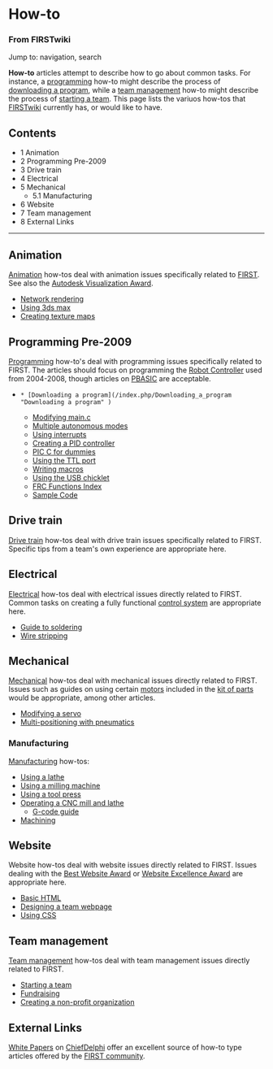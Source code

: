 

# How-to

### From FIRSTwiki

Jump to: navigation, search

**How-to** articles attempt to describe how to go about common tasks. For instance, a [programming](/index.php/Programming "Programming" ) how-to might describe the process of [downloading a program](/index.php/Downloading_a_program "Downloading a program" ), while a [team management](/index.php/Team_management "Team management" ) how-to might describe the process of [starting a team](/index.php/Starting_a_team "Starting a team" ). This page lists the variuos how-tos that [FIRSTwiki](/index.php/FIRSTwiki "FIRSTwiki" ) currently has, or would like to have. 

## Contents

  * 1 Animation
  * 2 Programming Pre-2009
  * 3 Drive train
  * 4 Electrical
  * 5 Mechanical
    * 5.1 Manufacturing
  * 6 Website
  * 7 Team management
  * 8 External Links  
---  
  

## Animation

[Animation](/index.php/Animation "Animation" ) how-tos deal with animation
issues specifically related to [FIRST](/index.php/FIRST "FIRST" ). See also
the [Autodesk Visualization Award](/index.php/Autodesk_Visualization_Award
"Autodesk Visualization Award" ).

  * [Network rendering](/index.php/Network_rendering "Network rendering" )
  * [Using 3ds max](/index.php?title=Using_3ds_max&action=edit "Using 3ds max" )
  * [Creating texture maps](/index.php/Creating_texture_maps "Creating texture maps" )


## Programming Pre-2009

[Programming](/index.php/Programming "Programming" ) how-to's deal with
programming issues specifically related to FIRST. The articles should focus on
programming the [Robot
Controller](/index.php?title=Robot_Controller_%282007%29&action=edit "Robot
Controller \(2007\)" ) used from 2004-2008, though articles on
[PBASIC](/index.php/PBASIC "PBASIC" ) are acceptable.

  *     * [Downloading a program](/index.php/Downloading_a_program "Downloading a program" )
    * [Modifying main.c](/index.php?title=Modifying_main.c&action=edit "Modifying main.c" )
    * [Multiple autonomous modes](/index.php/Multiple_autonomous_modes "Multiple autonomous modes" )
    * [Using interrupts](/index.php/Using_interrupts "Using interrupts" )
    * [Creating a PID controller](/index.php/Creating_a_PID_controller "Creating a PID controller" )
    * [PIC C for dummies](/index.php?title=PIC_C_for_dummies&action=edit "PIC C for dummies" )
    * [Using the TTL port](/index.php?title=Using_the_TTL_port&action=edit "Using the TTL port" )
    * [Writing macros](/index.php/Writing_macros "Writing macros" )
    * [Using the USB chicklet](/index.php/Using_the_USB_chicklet "Using the USB chicklet" )
    * [FRC Functions Index](/index.php?title=FRC_Functions_Index&action=edit "FRC Functions Index" )
    * [Sample Code](/index.php/Sample_Code "Sample Code" )


## Drive train

[Drive train](/index.php/Drive_train "Drive train" ) how-tos deal with drive
train issues specifically related to FIRST. Specific tips from a team's own
experience are appropriate here.


## Electrical

[Electrical](/index.php/Electronics_and_circuitry "Electronics and circuitry"
) how-tos deal with electrical issues directly related to FIRST. Common tasks
on creating a fully functional [control system](/index.php/Control_system
"Control system" ) are appropriate here.

  * [Guide to soldering](/index.php/Guide_to_soldering "Guide to soldering" )
  * [Wire stripping](/index.php/Wire_stripping "Wire stripping" )


## Mechanical

[Mechanical](/index.php/Mechanical_processes_and_tools "Mechanical processes
and tools" ) how-tos deal with mechanical issues directly related to FIRST.
Issues such as guides on using certain [motors](/index.php/Motors "Motors" )
included in the [kit of parts](/index.php/Kit_of_parts "Kit of parts" ) would
be appropriate, among other articles.

  * [Modifying a servo](/index.php/Modifying_a_servo "Modifying a servo" )
  * [Multi-positioning with pneumatics](/index.php?title=Multi-positioning_with_pneumatics&action=edit "Multi-positioning with pneumatics" )


### Manufacturing

[Manufacturing](/index.php/Manufacturing "Manufacturing" ) how-tos:

  * [Using a lathe](/index.php/Using_a_lathe "Using a lathe" )
  * [Using a milling machine](/index.php?title=Using_a_milling_machine&action=edit "Using a milling machine" )
  * [Using a tool press](/index.php?title=Using_a_tool_press&action=edit "Using a tool press" )
  * [Operating a CNC mill and lathe](/index.php?title=Operating_a_CNC_mill_and_lathe&action=edit "Operating a CNC mill and lathe" )
    * [G-code guide](/index.php?title=G-code_guide&action=edit "G-code guide" )
  * [Machining](/index.php/Machining "Machining" )


## Website

Website how-tos deal with website issues directly related to FIRST. Issues
dealing with the [Best Website Award](/index.php/Best_Website_Award "Best
Website Award" ) or [Website Excellence
Award](/index.php/Website_Excellence_Award "Website Excellence Award" ) are
appropriate here.

  * [Basic HTML](/index.php/Basic_HTML "Basic HTML" )
  * [Designing a team webpage](/index.php/Designing_a_team_webpage "Designing a team webpage" )
  * [Using CSS](/index.php/Using_CSS "Using CSS" )


## Team management

[Team management](/index.php/Team_management "Team management" ) how-tos deal
with team management issues directly related to FIRST.

  * [Starting a team](/index.php/Starting_a_team "Starting a team" )
  * [Fundraising](/index.php/Fundraising "Fundraising" )
  * [Creating a non-profit organization](/index.php/Creating_a_non-profit_organization "Creating a non-profit organization" )


## External Links

[White Papers](http://www.chiefdelphi.com/forums/papers.php?
"http://www.chiefdelphi.com/forums/papers.php?" ) on
[ChiefDelphi](/index.php/ChiefDelphi "ChiefDelphi" ) offer an excellent source
of how-to type articles offered by the [FIRST
community](/index.php/FIRST_community "FIRST community" ).

